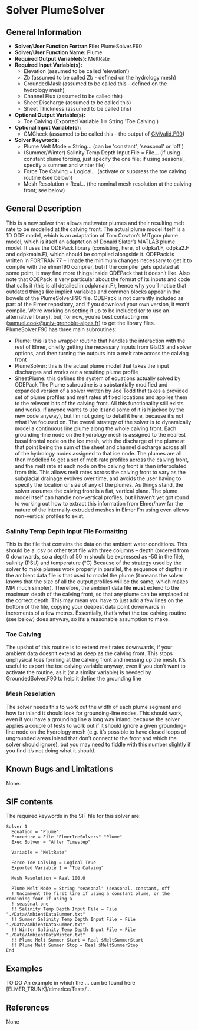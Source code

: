 # Solver PlumeSolver
## General Information
- **Solver/User Function Fortran File:** PlumeSolver.F90
- **Solver/User Function Name:** Plume
- **Required Output Variable(s):** MeltRate
- **Required Input Variable(s):**
  - Elevation (assumed to be called 'elevation')
  - Zb (assumed to be called Zb - defined on the hydrology mesh)
  - GroundedMask (assumed to be called this - defined on the hydrology mesh)
  - Channel Flux (assumed to be called this)
  - Sheet Discharge (assumed to be called this)
  - Sheet Thickness (assumed to be called tihs)
- **Optional Output Variable(s):**
  - Toe Calving (Exported Variable 1 = String 'Toe Calving')
- **Optional Input Variable(s):** 
  - GMCheck (assumed to be called this - the output of [GMValid.F90](./GMValid.md))
- **Solver Keywords:**
  - Plume Melt Mode = String... (can be 'constant', 'seasonal' or 'off')
  - (Summer/Winter) Salinity Temp Depth Input File = File... (if using constant plume forcing, just specify the one file; if using seasonal, specify a summer and winter file)
  - Force Toe Calving = Logical... (activate or suppress the toe calving routine (see below))
  - Mesh Resolution = Real... (the nominal mesh resolution at the calving front; see below)
  
## General Description
This is a new solver that allows meltwater plumes and their resulting melt rate to be modelled at the calving front. The actual plume model itself is a 1D ODE model, which is an adaptation of Tom Cowton’s MITgcm plume model, which is itself an adaptation of Donald Slater’s MATLAB plume model. It uses the ODEPack library (consisting, here, of odpka1.F, odpka2.F and odpkmain.F), which should be compiled alongside it. ODEPack is written in FORTRAN 77 – I made the minimum changes necessary to get it to compile with the elmerf90 compiler, but if the compiler gets updated at some point, it may find more things inside ODEPack that it doesn’t like. Also note that ODEPack is very particular about the format of its inputs and code that calls it (this is all detailed in odpkmain.F), hence why you’ll notice that outdated things like implicit variables and common blocks appear in the bowels of the PlumeSolver.F90 file. ODEPack is not currently included as part of the Elmer repository, and if you download your own version, it won’t compile. We’re working on setting it up to be included (or to use an alternative library), but, for now, you’re best contacting me (samuel.cook@univ-grenoble-alpes.fr) to get the library files.
PlumeSolver.F90 has three main subroutines:
* Plume: this is the wrapper routine that handles the interaction with the rest of Elmer, chiefly getting the necessary inputs from GlaDS and solver options, and then turning the outputs into a melt rate across the calving front
* PlumeSolver: this is the actual plume model that takes the input discharges and works out a resulting plume profile
* SheetPlume: this defines the system of equations actually solved by ODEPack
The Plume subroutine is a substantially modified and expanded version of a solver written by Joe Todd that takes a provided set of plume profiles and melt rates at fixed locations and applies them to the relevant bits of the calving front. All this functionality still exists and works, if anyone wants to use it (and some of it is hijacked by the new code anyway), but I’m not going to detail it here, because it’s not what I’ve focused on.
The overall strategy of the solver is to dynamically model a continuous line plume along the whole calving front. Each grounding-line node on the hydrology mesh is assigned to the nearest basal frontal node on the ice mesh, with the discharge of the plume at that point being the sum of the sheet and channel discharge across all of the hydrology nodes assigned to that ice node. The plumes are all then modelled to get a set of melt-rate profiles across the calving front, and the melt rate at each node on the calving front is then interpolated from this. This allows melt rates across the calving front to vary as the subglacial drainage evolves over time, and avoids the user having to specify the location or size of any of the plumes.
As things stand, the solver assumes the calving front is a flat, vertical plane. The plume model itself can handle non-vertical profiles, but I haven’t yet got round to working out how to extract this information from Elmer/how far the nature of the internally-extruded meshes in Elmer I’m using even allows non-vertical profiles to exist.

### Salinity Temp Depth Input File Formatting
This is the file that contains the data on the ambient water conditions. This should be a .csv or other text file with three columns – depth (ordered from 0 downwards, so a depth of 50 m should be expressed as -50 in the file), salinity (PSU) and temperature (°C)
Because of the strategy used by the solver to make plumes work properly in parallel, the sequence of depths in the ambient data file is that used to model the plume (it means the solver knows that the size of all the output profiles will be the same, which makes MPI much simpler). Therefore, the ambient data file **must** extend to the maximum depth of the calving front, so that any plume can be emplaced at the correct depth. This may mean you have to just add a few lines on the bottom of the file, copying your deepest data point downwards in increments of a few metres. Essentially, that’s what the toe calving routine (see below) does anyway, so it’s a reasonable assumption to make.

### Toe Calving
The upshot of this routine is to extend melt rates downwards, if your ambient data doesn’t extend as deep as the calving front. This stops unphysical toes forming at the calving front and messing up the mesh. It’s useful to export the toe calving variable anyway, even if you don’t want to activate the routine, as it (or a similar variable) is needed by GroundedSolver.F90 to help it define the grounding line

### Mesh Resolution
The solver needs this to work out the width of each plume segment and how far inland it should look for grounding-line nodes. This should work, even if you have a grounding line a long way inland, because the solver applies a couple of tests to work out if it should ignore a given grounding-line node on the hydrology mesh (e.g. it’s possible to have closed loops of ungrounded areas inland that don’t connect to the front and which the solver should ignore), but you may need to fiddle with this number slightly if you find it’s not doing what it should.

## Known Bugs and Limitations
None.

## SIF contents
The required keywords in the SIF file for this solver are:

```
Solver 1
  Equation = "Plume"
  Procedure = File "ElmerIceSolvers" "Plume"
  Exec Solver = "After Timestep"

  Variable = "MeltRate"

  Force Toe Calving = Logical True
  Exported Variable 1 = "Toe Calving"
  
  Mesh Resolution = Real 100.0
   
  Plume Melt Mode = String "seasonal" !seasonal, constant, off
  ! Uncomment the first line if using a constant plume, or the remaining four if using a 
  ! seasonal one
  !! Salinity Temp Depth Input File = File "./Data/AmbientDataSummer.txt"
  !! Summer Salinity Temp Depth Input File = File "./Data/AmbientDataSummer.txt"
  !! Winter Salinity Temp Depth Input File = File "./Data/AmbientDataWinter.txt"
  !! Plume Melt Summer Start = Real $MeltSummerStart
  !! Plume Melt Summer Stop = Real $MeltSummerStop
End
```
## Examples
TO DO
An example in which the ... can be found here [ELMER_TRUNK]/elmerice/Tests/...

## References
None

